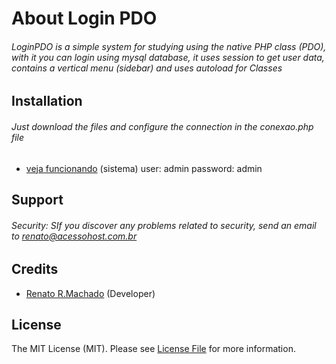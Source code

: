 # About Login PDO

###### LoginPDO is a simple system for studying using the native PHP class (PDO), with it you can login using mysql database, it uses session to get user data, contains a vertical menu (sidebar) and uses autoload for Classes

## Installation

###### Just download the files and configure the connection in the conexao.php file
 - [veja funcionando](https://www.acessohost.com.br/loginPDO/admin/) (sistema)
user: admin
password: admin

## Support

###### Security:  SIf you discover any problems related to security, send an email to renato@acessohost.com.br

## Credits

- [Renato R.Machado](https://github.com/renatoribeiromachado) (Developer)

## License 

The MIT License (MIT). Please see [License File](https://github.com/renatoribeiromachado/Login-PDO/blob/master/LICENSE) for more information.